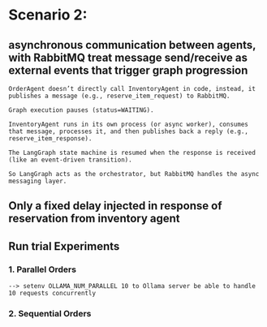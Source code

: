 # Scenario 2:

##  asynchronous communication between agents, with RabbitMQ treat message send/receive as external events that trigger graph progression

    OrderAgent doesn’t directly call InventoryAgent in code, instead, it publishes a message (e.g., reserve_item_request) to RabbitMQ.
    
    Graph execution pauses (status=WAITING).

    InventoryAgent runs in its own process (or async worker), consumes that message, processes it, and then publishes back a reply (e.g., reserve_item_response).
    
    The LangGraph state machine is resumed when the response is received (like an event-driven transition).
    
    So LangGraph acts as the orchestrator, but RabbitMQ handles the async messaging layer.

## Only a fixed delay injected in response of reservation from inventory agent

## Run trial Experiments

### 1. Parallel Orders
    --> setenv OLLAMA_NUM_PARALLEL 10 to Ollama server be able to handle 10 requests concurrently
### 2. Sequential Orders

